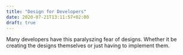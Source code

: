 ```yaml
---
title: "Design for Developers"
date: 2020-07-21T13:11:57+02:00
draft: true
---
```


Many developers have this paralyszing fear of designs. Whether it be creating the designs themselves or just having to implement them.
